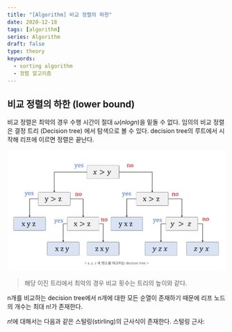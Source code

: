 ```yaml
---
title: "[Algorithm] 비교 정렬의 하한"
date: 2020-12-18
tags: [algorithm]
series: Algorithm
draft: false
type: theory
keywords: 
  - sorting algorithm
  - 정렬 알고리즘
---
```


## 비교 정렬의 하한 (lower bound)

비교 정렬은 최악의 경우 수행 시간이 절대 $\omega(nlogn)$을 밑돌 수 없다.
임의의 비교 정렬은 결정 트리 (Decision tree) 에서 탐색으로 볼 수 있다. decision tree의 루트에서 시작해 리프에 이르면 정렬은 끝난다.

![image](sorting-5.png)
 
> 해당 이진 트리에서 최악의 경우 비교 횟수는 트리의 높이와 같다. 

</bn>

n개를 비교하는 decision tree에서 n개에 대한 모든 순열이 존재하기 때문에 리프 노드의 개수는 최대 n!가 존재한다.

$n!$에 대해서는 다음과 같은 스털링(stirling)의 근사식이 존재한다.
스털링 근사: 


